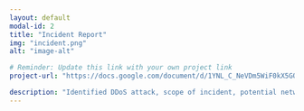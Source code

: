 ```yaml
---
layout: default
modal-id: 2
title: "Incident Report"
img: "incident.png"
alt: "image-alt"

# Reminder: Update this link with your own project link
project-url: "https://docs.google.com/document/d/1YNL_C_NeVDm5WiF0kX5GQPWTB79b69kyCiZVBLXGE48/edit?usp=sharing"

description: "Identified DDoS attack, scope of incident, potential network vulnerabilities and protection measures, and properly documented analysis and recovery plans in order to restore normal operations and maintain alignment with NIST CSF best practices."
---
```

